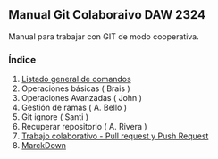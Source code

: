 # 
## Manual Git Colaboraivo  DAW 2324
Manual para trabajar con  GIT de modo cooperativa.
### Índice 
1. [Listado general de comandos](commands_list.md)
2. Operaciones básicas ( Brais ) 
3. Operaciones Avanzadas ( John )
4. Gestión de ramas ( A. Bello ) 
5. Git ignore ( Santi ) 
6. Recuperar repositorio ( A. Rivera )
7. [Trabajo colaborativo - Pull request y Push Request]( pull_push_request.md ) 
8. [MarckDown](markdown.md)


